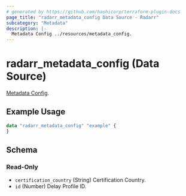 ```yaml
---
# generated by https://github.com/hashicorp/terraform-plugin-docs
page_title: "radarr_metadata_config Data Source - Radarr"
subcategory: "Metadata"
description: |-
  Metadata Config ../resources/metadata_config.
---
```


# radarr_metadata_config (Data Source)

<!-- subcategory:Metadata -->
[Metadata Config](../resources/metadata_config).

## Example Usage

```terraform
data "radarr_metadata_config" "example" {
}
```

<!-- schema generated by tfplugindocs -->
## Schema

### Read-Only

- `certification_country` (String) Certification Country.
- `id` (Number) Delay Profile ID.
